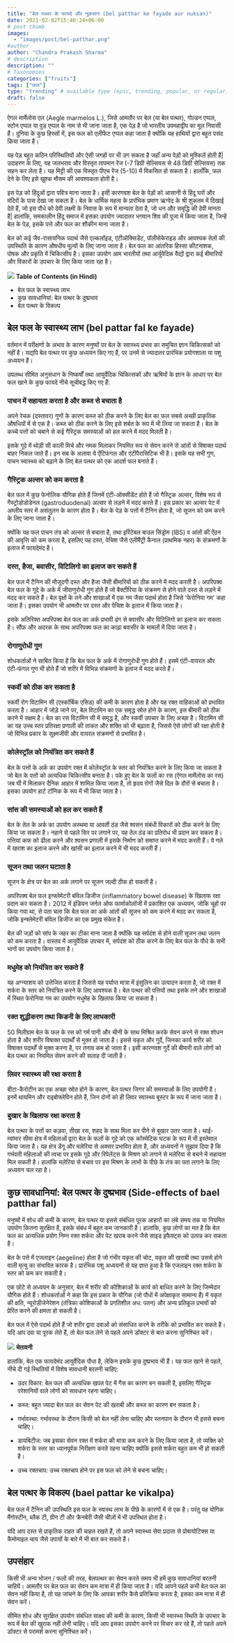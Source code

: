 ```yaml
---
title: "बेल पथ्थर के फायदे और नुक़सान (bel patthar ke fayade aur nuksan)"
date: 2021-02-02T15:40:24+06:00
# post thumb
images:
  - "images/post/bel-patthar.png"
#author
author: "Chandra Prakash Sharma"
# description
description: ""
# Taxonomies
categories: ["fruits"]
tags: ["फल"]
type: "trending" # available type (epic, trending, popular, or regular)
draft: false
---
```


ऐगल मार्मेलोस एल (Aegle marmelos L.), जिसे आमतौर पर बेल (या बेल पत्थर), गोल्डन एप्पल, स्टोन एप्पल या वुड एप्पल के नाम से भी जाना जाता है, एक पेड़ है जो भारतीय उपमहाद्वीप का मूल निवासी हैं। दुनिया के कुछ हिस्सों में, इस फल को एलीफेंट एप्पल कहा जाता है क्योंकि यह हाथियों द्वारा बहुत पसंद किया जाता है।

यह पेड़ बहुत कठिन परिस्थितियों और ऐसी जगहों पर भी उग सकता है जहाँ अन्य पेड़ों को मुश्किलें होती हैं| उदाहरण के लिए, यह जलभराव और विस्तृत तापमान रेंज (-7 डिग्री सेल्सियस से 48 डिग्री सेल्सियस) तक सहन कर लेता है। यह मिट्टी की एक विस्तृत पीएच रेंज (5-10) में विकसित हो सकता है। हालाँकि, फल देने के लिए इसे खुश्क मौसम की आवश्यकता होती है।

इस पेड़ को हिंदुओं द्वारा पवित्र माना जाता है।  इसी कारणवश बेल के पेड़ों को आसानी से हिंदू घरों और मंदिरों के पास देखा जा सकता है। बेल के धार्मिक महत्व के प्रारंभिक प्रमाण ऋग्वेद के श्री शुकतम में दिखाई देते हैं, जो इस पौधे को देवी लक्ष्मी के निवास के रूप में मान्यता देता है, जो धन और समृद्धि की देवी मानता है| हालांकि, समकालीन हिंदू समाज में इसका उपयोग ज्यादातर भगवान शिव की पूजा में किया जाता है, जिन्हें बेल के पेड़, इसके पत्ते और फल का शौकीन माना जाता है।

बेल को कई जैव-रासायनिक पदार्थ जैसे एल्कलॉइड, एंटीऑक्सिडेंट, पॉलीसेकेराइड और आवश्यक तेलों की उपस्थिति के कारण औषधीय मूल्यों के लिए जाना जाता है। बेल फल का आंतरिक हिस्सा कीटनाशक, पोषक और प्रकृति में चिकित्सीय है। इसका उपयोग आम भारतीयों तथा आर्युवेदिक वैद्यों द्वारा कई बीमारियों और विकारों के उपचार के लिए किया जाता रहा है।

<div class="toc-mak">
<img src="../../../images/pencil.png">
<b>Table of Contents (in Hindi)</b>
<ul>
<li>बेल फल के स्वास्थ्य लाभ</li>
<li>कुछ सावधानियां: बेल पत्थर के दुष्प्रभाव</li>
<li>बेल पत्थर के विकल्प</li>
</ul>
</div>

## बेल फल के स्वास्थ्य लाभ (bel pattar fal ke fayade)

वर्तमान में परीक्षणों के अभाव के कारण मनुष्यों पर बेल के स्वास्थ्य प्रभाव का समुचित ज्ञान चिकित्सकों को नहीं है। यद्यपि बेल पत्थर पर कुछ अध्ययन किए गए हैं, पर उनमें से ज्यादातर प्रारंभिक प्रयोगशाला या पशु अध्ययन हैं।

उपलब्ध सीमित अनुसंधान के निष्कर्षों तथा आयुर्वेदिक चिकित्सकों और ऋषियों के ज्ञान के आधार पर बेल फल खाने के कुछ फायदे नीचे सूचीबद्ध किए गए हैं:

### पाचन में सहायता करता है और कब्ज से बचाता है

अपने रेचक (दस्तावर) गुणों के कारण कब्ज को ठीक करने के लिए बेल का फल सबसे अच्छी प्राकृतिक औषधियों में से एक है। कब्ज को ठीक करने के लिए इसे शर्बत के रूप में भी लिया जा सकता है। बेल के कच्चे पत्तों को चबाने से कई गैस्ट्रिक समस्याओं को हल करने में मदद मिलती है।

इसके गूदे में थोड़ी सी काली मिर्च और नमक मिलाकर नियमित रूप से सेवन करने से आंतों से विषाक्त पदार्थ बाहर निकल जाते हैं। इन सब के अलावा ये ऐंटिफंगल और एंटीपैरासिटिक भी है। इसके यह सभी गुण, पाचन स्वास्थ्य को बढ़ाने के लिए बेल पत्थर को एक आदर्श फल बनाते हैं।

### गैस्ट्रिक अल्सर को कम करता है

बेल फल में कुछ फेनोलिक यौगिक होते हैं जिनमें एंटी-ऑक्सीडेंट होते हैं जो गैस्ट्रिक अल्सर, विशेष रूप से गैस्ट्रोडोडोडेनल (gastroduodenal) अल्सर से लड़ने में मदद करते हैं। इस प्रकार का अल्सर पेट में अम्लीय स्तर में असंतुलन के कारण होता है। बेल के पेड़ के पत्तों में टैनिन होता है, जो सूजन को कम करने के लिए जाना जाता है।

क्योंकि यह फल पाचन तंत्र को अल्सर से बचाता है, तथा इर्रिटेबल बाउल सिंड्रोम (IBS) व आंतों की ऐंठन की आवृत्ति को कम करता है, इसलिए यह दस्त, पेचिश जैसे एलीमैंट्री कैनाल (प्राथमिक नहर) के संक्रमणों के इलाज में फायदेमंद है।

### दस्त, हैजा, बवासीर, विटिलिगो का इलाज कर सकते हैं

बेल फल में टैनिन की मौजूदगी दस्त और हैजा जैसी बीमारियों को ठीक करने में मदद करती है। अपरिपक्व बेल फल के गूदे के अर्क में जीवाणुरोधी गुण होते हैं जो बैक्टीरिया के संक्रमण से होने वाले दस्त से लड़ने में मदद कर सकते हैं। बेल वृक्षों के तने और शाखाओं में एक गम जैसा पदार्थ होता है जिसे 'फेरोनिया गम' कहा जाता है। इसका उपयोग भी आमतौर पर दस्त और पेचिश के इलाज में किया जाता है।

इसके अतिरिक्त अपरिपक्व बेल फल का अर्क प्रभावी ढंग से बवासीर और विटिलिगो का इलाज कर सकता है। सौंफ़ और अदरक के साथ अपरिपक्व फल का काढ़ा बवासीर के मामलों में दिया जाता है।

### रोगाणुरोधी गुण

शोधकर्ताओं ने साबित किया है कि बेल फल के अर्क में रोगाणुरोधी गुण होते हैं। इसमें एंटी-वायरल और एंटी-फंगल गुण भी होते हैं जो शरीर में विभिन्न संक्रमणों के इलाज में मदद करते हैं।

### स्कर्वी को ठीक कर सकता है

स्कर्वी रोग विटामिन सी (एस्कॉर्बिक एसिड) की कमी के कारण होता है और यह रक्त वाहिकाओं को प्रभावित करता है। आहार में जोड़े जाने पर, बेल विटामिन का एक समृद्ध स्रोत होने के कारण, इस बीमारी को ठीक करने में सक्षम है। बेल का रस विटामिन सी में समृद्ध है, और स्कर्वी उपचार के लिए अच्छा है। विटामिन सी का यह उच्च स्तर प्रतिरक्षा प्रणाली की ताकत और शक्ति को भी बढ़ाता है, जिससे ऐसे लोगों की रक्षा होती है जो विभिन्न प्रकार के सूक्ष्मजीवी और वायरल संक्रमणों से प्रभावित है।

### कोलेस्ट्रॉल को नियंत्रित कर सकते हैं

बेल के पत्तों के अर्क का उपयोग रक्त में कोलेस्ट्रॉल के स्तर को नियंत्रित करने के लिए किया जा सकता है जो बेल के पत्तों को अत्यधिक चिकित्सीय बनाता है। पके हुए बेल के फलों का रस (ऐगल मार्मेलोस का रस) जब घी में मिलाकर दैनिक आहार में शामिल किया जाता है, तो हृदय रोगों जैसे दिल के दौरों से बचाता है। इसका उपयोग हार्ट टॉनिक के रूप में भी किया जाता है।

### सांस की समस्याओं को हल कर सकते हैं

बेल के तेल के अर्क का उपयोग अस्थमा या आवर्ती ठंड जैसे श्वसन संबंधी विकारों को ठीक करने के लिए किया जा सकता है। नहाने से पहले सिर पर लगाने पर, यह तेल ठंड का प्रतिरोध भी प्रदान कर सकता है।
पत्तियां कफ को ढीला करने और श्वसन प्रणाली में इसके निर्माण को समाप्त करने में मदद करती हैं। वे गले में खराश का इलाज करने और खांसी का इलाज करने में भी मदद करती हैं।

### सूजन तथा जलन घटाता है

सूजन के क्षेत्र पर बेल का अर्क लगाने पर सूजन जल्दी ठीक हो सकती है।

अपरिपक्व बेल फल इन्फ्लेमेटरी बॉवेल डिजीज (inflammatory bowel disease) के खिलाफ रक्षा प्रदान कर सकता है। 2012 में इंडियन जर्नल ऑफ फार्माकोलॉजी में प्रकाशित एक अध्ययन, जोकि चूहों पर किया गया था, से पता चला कि बेल फल का अर्क आंतों की सूजन को कम करने में मदद कर सकता है, जोकि इन्फ्लेमेटरी बॉवेल डिजीज का एक प्रमुख संकेत है।

बेल की जड़ों को सांप के जहर का टीका माना जाता है क्योंकि यह सर्पदंश से होने वाली सूजन तथा जलन को कम करता है। वास्तव में आयुर्वेदिक उपचार में, सर्पदंश को ठीक करने के लिए बेल फल के पौधे के सभी भागों का उपयोग किया जाता है।

### मधुमेह को नियंत्रित कर सकते हैं

यह अग्न्याशय को उत्तेजित करता है जिससे यह पर्याप्त मात्रा में इंसुलिन का उत्पादन करता है, जो रक्त में शर्करा के स्तर को नियंत्रित करने के लिए आवश्यक है। बेल पत्थर की पत्तियों तथा इसके तने और शाखाओं में स्थित फेरोनिया गम का उपयोग मधुमेह के खिलाफ किया जा सकता है।

### रक्त शुद्धीकरण तथा किडनी के लिए लाभकारी

50 मिलीग्राम बेल के फल के रस को गर्म पानी और चीनी के साथ मिश्रित करके सेवन करने से रक्त शोधन होता है और शरीर विषाक्त पदार्थों से मुक्त हो जाता है। इससे यकृत और गुर्दे, जिनका कार्य शरीर को विषाक्त पदार्थों से मुक्त करना है, पर तनाव कम हो जाता है। इसी कारणवश गुर्दे की बीमारी वाले लोगों को बेल पत्थर का नियमित सेवन करने की सलाह दी जाती है।

### लिवर स्वास्थ्य की रक्षा करता है

बीटा-कैरोटीन का एक अच्छा स्रोत होने के कारण, बेल पत्थर जिगर की समस्याओं के लिए उपयोगी है। इनमें थायमिन और राइबोफ्लेविन होते हैं, जिन दोनों को ही लिवर स्वास्थ्य बूस्टर के रूप में जाना जाता है।

### बुखार के खिलाफ रक्षा करता है

बेल पत्थर के पत्तों का कड़वा, तीखा रस, शहद के साथ मिला कर पीने से बुखार उतर जाता है।
थाई-म्यांमार सीमा क्षेत्र में महिलाओं द्वारा बेल के फलों के गूदे को एक कॉस्मेटिक घटक के रूप में भी इस्तेमाल किया जाता है। यह क्षेत्र डेंगू और मलेरिया से अक्सर प्रभावित होता है, और अध्ययनों ने सुझाव दिया है कि गर्भवती महिलाओं की त्वचा पर इसके गूदे और रिपेलेंट्स के मिश्रण को लगाने से मलेरिया से बचने में सहायता मिल सकती है। हालांकि मलेरिया से बचाव पर इस मिश्रण के लाभों के पीछे के तंत्र का पता लगाने के लिए अध्ययन चल रहा है।

## कुछ सावधानियां: बेल पत्थर के दुष्प्रभाव (Side-effects of bael patthar fal)

मनुष्यों में शोध की कमी के कारण, बेल पत्थर या इससे संबंधित पूरक आहारों का लंबे समय तक या नियमित उपयोग कितना सुरक्षित है, इसके संबंध में बहुत कम जानकारी है। हालांकि, कुछ लोगों का मत है कि बेल फल का अत्यधिक प्रयोग निम्न रक्त शर्करा और पेट खराब करने जैसे साइड इफैक्ट्स को उत्पन्न कर सकता है।

बेल के पत्ते में एजलाइन (aegeline) होता है जो गंभीर यकृत की चोट, यकृत की खराबी तथा उससे होने वाली मृत्यु का संभावित कारक है। प्रारंभिक पशु अध्ययनों से यह ज्ञात हुआ है कि एजलाइन रक्त शर्करा के स्तर को कम कर सकती है।

एक छोटे से अध्ययन के अनुसार, बेल में शरीर की कोशिकाओं के कार्य को बाधित करने के लिए जिम्मेदार यौगिक होते हैं। शोधकर्ताओं ने कहा कि इस प्रकार के यौगिक (जो पौधों में अपेक्षाकृत सामान्य हैं) में यकृत की क्षति, न्यूरोडीजेनेरेशन (तंत्रिका कोशिकाओं के प्रगतिशील अध: पतन) और अन्य प्रतिकूल प्रभावों को प्रेरित करने की क्षमता हो सकती है।

बेल फल में ऐसे पदार्थ होते हैं जो शरीर द्वारा दवाओं को संसाधित करने के तरीके को प्रभावित कर सकते हैं। यदि आप दवा या पूरक लेते हैं, तो बेल फल लेने से पहले अपने डॉक्टर से बात करना सुनिश्चित करें।

<div class="danger-mak">
<img src="../../../images/warning.png">
<b>चेतावनी</b>

हालांकि, बेल एक फायदेमंद आयुर्वेदिक पौधा है, लेकिन इसके कुछ दुष्प्रभाव भी हैं। यह फल खाने से पहले, नीचे दी गई स्थितियों में विशेष सावधानी बरतनी चाहिए:

* उदर विकार: बेल फल की अत्यधिक खपत पेट में गैस का कारण बन सकती है, इसलिए गैस्ट्रिक परेशानियों वाले लोगों को सावधान रहना चाहिए।

* कब्ज: बहुत ज्यादा बेल फल का सेवन पेट की खराबी और कब्ज का कारण बन सकता है।

* गर्भावस्था: गर्भावस्था के दौरान किसी को बेल नहीं लेना चाहिए और स्तनपान के दौरान भी इससे बचना चाहिए।

* डायबिटीज: जब इसका सेवन रक्त में शर्करा की मात्रा कम करने के लिए किया जाता है, तो व्यक्ति को शर्करा के स्तर का ध्यानपूर्वक निरीक्षण करते रहना चाहिए क्योंकि इससे शर्करा बहुत कम भी हो सकती है।

* उच्च रक्तचाप: उच्च रक्तचाप होने पर इस फल को लेने से बचना चाहिए।
</div>

## बेल पत्थर के विकल्प (bael pattar ke vikalpa)

बेल फल में टैनिन की उपस्थिति इस फल के स्वास्थ लाभ के पीछे के कारणों में से एक है। परंतु यह योगिक मैंगोस्टीन, ब्लैक टी, ग्रीन टी और क्रैनबेरी जैसी चीज़ों में भी उपस्थित होता है। 

यदि आप दस्त से प्राकृतिक राहत की चाहत रखते हैं, तो अपने स्वास्थ्य सेवा प्रदाता से प्रोबायोटिक्स या कैमोमाइल चाय जैसे उपायों के बारे में भी बात कर सकते हैं।

## उपसंहार 

किसी भी अन्य भोजन / फलों की तरह, बेलपत्थर का सेवन करते समय भी हमें कुछ सावधानियां बरतनी चाहियें। आमतौर पर बेल फल का सेवन कम मात्रा में ही किया जाता है। यदि आपने पहले कभी बेल फल का सेवन नहीं किया है, तो यह जांचने के लिए कि आपका शरीर कैसे प्रतिक्रिया करता है, इसका कम मात्रा में ही सेवन करें।

सीमित शोध और सुरक्षित उपयोग संबंधित साक्ष्य की कमी के कारण, किसी भी स्वास्थ्य स्थिति के उपचार के रूप में बेल की खुराक नहीं लेनी चाहिए। यदि आप इसका उपयोग करने पर विचार कर रहे हैं, तो पहले अपने डॉक्टर से परामर्श करना सुनिश्चित करें।
